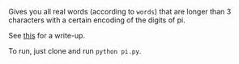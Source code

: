 Gives you all real words (according to `words`) that are longer than 3 characters with a certain encoding of the digits of pi.

See [this](markhudnall/worlds-of-pi.html) for a write-up.

To run, just clone and run `python pi.py`.
